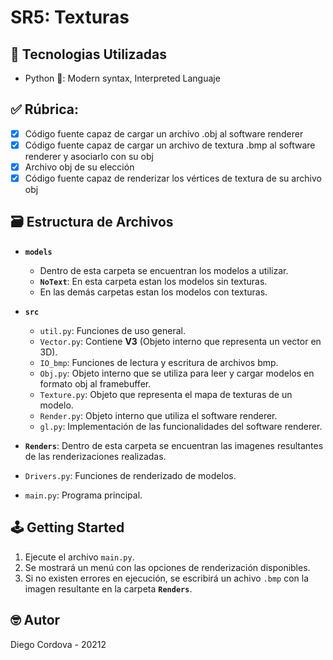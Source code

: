 # SR5: Texturas

## 📡 Tecnologias Utilizadas
- Python 🐍: Modern syntax, Interpreted Languaje

## ✅ Rúbrica:

  - [x] Código fuente capaz de cargar un archivo .obj al software renderer
  - [x] Código fuente capaz de cargar un archivo de textura .bmp al software renderer y asociarlo con su obj
  - [x] Archivo obj de su elección 
  - [x] Código fuente capaz de renderizar los vértices de textura de su archivo obj

## 🗃️ Estructura de Archivos

- **`models`**

  - Dentro de esta carpeta se encuentran los modelos a utilizar.
  - **`NoText`**: En esta carpeta estan los modelos sin texturas.
  - En las demás carpetas estan los modelos con texturas.

- **`src`**

  - `util.py`: Funciones de uso general.
  - `Vector.py`: Contiene **V3** (Objeto interno que representa un vector en 3D).
  - `IO_bmp`: Funciones de lectura y escritura de archivos bmp.
  - `Obj.py`: Objeto interno que se utiliza para leer y cargar modelos en formato obj al framebuffer.
  - `Texture.py`: Objeto que representa el mapa de texturas de un modelo.
  - `Render.py`: Objeto interno que utiliza el software renderer.
  - `gl.py`: Implementación de las funcionalidades del software renderer.

- **`Renders`**: Dentro de esta carpeta se encuentran las imagenes resultantes de las renderizaciones realizadas.

- `Drivers.py`: Funciones de renderizado de modelos.
- `main.py`: Programa principal.

## 🕹️ Getting Started

1. Ejecute el archivo `main.py`.
2. Se mostrará un menú con las opciones de renderización disponibles.
3. Si no existen errores en ejecución, se escribirá un achivo `.bmp` con la imagen resultante en la carpeta **`Renders`**.

## 🤓 Autor

Diego Cordova - 20212
